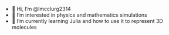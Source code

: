 - 👋 Hi, I’m @lmcclurg2314
- 👀 I’m interested in physics and mathematics simulations
- 🌱 I’m currently learning Julia and how to use it to represent 3D molecules 

<!---
lmcclurg2314/lmcclurg2314 is a ✨ special ✨ repository because its `README.md` (this file) appears on your GitHub profile.
You can click the Preview link to take a look at your changes.
--->
